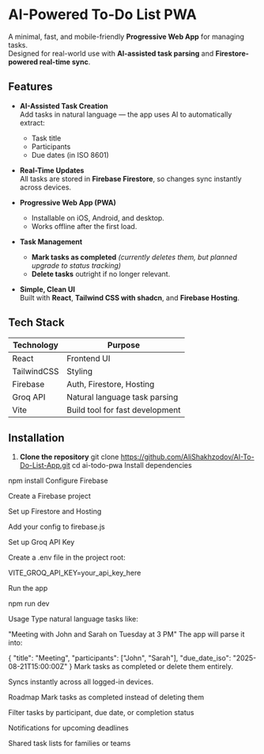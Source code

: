 # AI-Powered To-Do List PWA

A minimal, fast, and mobile-friendly **Progressive Web App** for managing tasks.  
Designed for real-world use with **AI-assisted task parsing** and **Firestore-powered real-time sync**.

## Features

- **AI-Assisted Task Creation**  
  Add tasks in natural language — the app uses AI to automatically extract:
  - Task title  
  - Participants  
  - Due dates (in ISO 8601)  

- **Real-Time Updates**  
  All tasks are stored in **Firebase Firestore**, so changes sync instantly across devices.

- **Progressive Web App (PWA)**  
  - Installable on iOS, Android, and desktop.
  - Works offline after the first load.

- **Task Management**  
  - **Mark tasks as completed** *(currently deletes them, but planned upgrade to status tracking)*  
  - **Delete tasks** outright if no longer relevant.

- **Simple, Clean UI**  
  Built with **React**, **Tailwind CSS with shadcn**, and **Firebase Hosting**.

## Tech Stack

| Technology   | Purpose                            |
|-------------|------------------------------------|
| React       | Frontend UI                        |
| TailwindCSS | Styling                            |
| Firebase    | Auth, Firestore, Hosting           |
| Groq API    | Natural language task parsing      |
| Vite        | Build tool for fast development    |

## Installation

1. **Clone the repository**
   git clone https://github.com/AliShakhzodov/AI-To-Do-List-App.git
   cd ai-todo-pwa
Install dependencies

npm install
Configure Firebase

Create a Firebase project

Set up Firestore and Hosting

Add your config to firebase.js

Set up Groq API Key

Create a .env file in the project root:

VITE_GROQ_API_KEY=your_api_key_here

Run the app

npm run dev

Usage
Type natural language tasks like:

"Meeting with John and Sarah on Tuesday at 3 PM"
The app will parse it into:

{
  "title": "Meeting",
  "participants": ["John", "Sarah"],
  "due_date_iso": "2025-08-21T15:00:00Z"
}
Mark tasks as completed or delete them entirely.

Syncs instantly across all logged-in devices.

Roadmap
 Mark tasks as completed instead of deleting them

 Filter tasks by participant, due date, or completion status

 Notifications for upcoming deadlines

 Shared task lists for families or teams